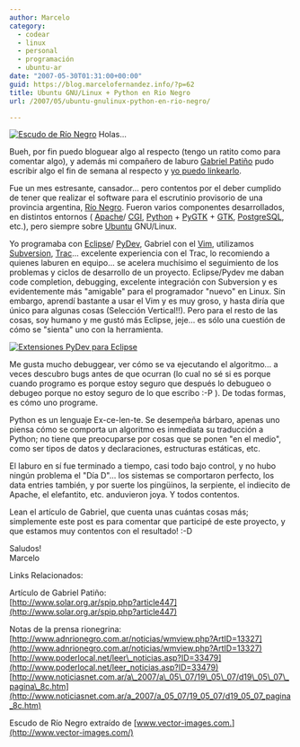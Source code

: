 ```yaml
---
author: Marcelo
category:
  - codear
  - linux
  - personal
  - programación
  - ubuntu-ar
date: "2007-05-30T01:31:00+00:00"
guid: https://blog.marcelofernandez.info/?p=62
title: Ubuntu GNU/Linux + Python en Rio Negro
url: /2007/05/ubuntu-gnulinux-python-en-rio-negro/

---
```

[![Escudo de Río Negro](http://2.bp.blogspot.com/_nDZ247g0qSM/RlzaW6BURVI/AAAAAAAAAGI/zNc6p1s28C4/s400/Escudo_COA_Rio_Negro_province_argentina.gif)](http://2.bp.blogspot.com/_nDZ247g0qSM/RlzaW6BURVI/AAAAAAAAAGI/zNc6p1s28C4/s1600-h/Escudo_COA_Rio_Negro_province_argentina.gif) Holas...

Bueh, por fin puedo bloguear algo al respecto (tengo un ratito como para comentar algo), y además mi compañero de laburo [Gabriel Patiño](https://launchpad.net/%7Egepatino) pudo escribir algo el fin de semana al respecto y [yo puedo linkearlo](http://www.solar.org.ar/spip.php?article447).

Fue un mes estresante, cansador... pero contentos por el deber cumplido de tener que realizar el software para el escrutinio provisorio de una provincia argentina, [Río Negro](http://es.wikipedia.org/wiki/Provincia_de_R%C3%ADo_Negro). Fueron varios componentes desarrollados, en distintos entornos ( [Apache](http://www.apache.org/)/ [CGI](http://es.wikipedia.org/wiki/Common_Gateway_Interface), [Python](http://www.python.org/) + [PyGTK](http://www.blogger.com/www.pygtk.org) + [GTK](http://www.gtk.org/), [PostgreSQL](http://www.postgresql.org/), etc.), pero siempre sobre [Ubuntu](http://www.ubuntu.com/) GNU/Linux.

Yo programaba con [Eclipse](http://www.eclipse.org/)/ [PyDev](http://pydev.sourceforge.net/), Gabriel con el [Vim](http://www.vim.org/), utilizamos [Subversion](http://subversion.tigris.org/), [Trac](http://trac.edgewall.org/)... excelente experiencia con el Trac, lo recomiendo a quienes laburen en equipo... se acelera muchísimo el seguimiento de los problemas y ciclos de desarrollo de un proyecto. Eclipse/Pydev me daban code completion, debugging, excelente integración con Subversion y es evidentemente más "amigable" para el programador "nuevo" en Linux. Sin embargo, aprendí bastante a usar el Vim y es muy groso, y hasta diría que único para algunas cosas (Selección Vertical!!). Pero para el resto de las cosas, soy humano y me gustó más Eclipse, jeje... es sólo una cuestión de cómo se "sienta" uno con la herramienta.  

[![Extensiones PyDev para Eclipse](http://4.bp.blogspot.com/_nDZ247g0qSM/RlzgbaBURWI/AAAAAAAAAGQ/Oda9OFpuCs0/s400/pydev_logo6.gif)](http://pydev.sf.net/)  

Me gusta mucho debuggear, ver cómo se va ejecutando el algoritmo... a veces descubro bugs antes de que ocurran (lo cual no sé si es porque cuando programo es porque estoy seguro que después lo debugueo o debugeo porque no estoy seguro de lo que escribo :-P ). De todas formas, es cómo uno programe.

Python es un lenguaje Ex-ce-len-te. Se desempeña bárbaro, apenas uno piensa cómo se comporta un algoritmo es inmediata su traducción a Python; no tiene que preocuparse por cosas que se ponen "en el medio", como ser tipos de datos y declaraciones, estructuras estáticas, etc.

El laburo en sí fue terminado a tiempo, casi todo bajo control, y no hubo ningún problema el "Día D"... los sistemas se comportaron perfecto, los data entries también, y por suerte los pingüinos, la serpiente, el indiecito de Apache, el elefantito, etc. anduvieron joya. Y todos contentos.

Lean el artículo de Gabriel, que cuenta unas cuántas cosas más; simplemente este post es para comentar que participé de este proyecto, y que estamos muy contentos con el resultado! :-D

Saludos!  
Marcelo

Links Relacionados:  

Artículo de Gabriel Patiño:  
[http://www.solar.org.ar/spip.php?article447](http://www.solar.org.ar/spip.php?article447)

Notas de la prensa rionegrina:  
[http://www.adnrionegro.com.ar/noticias/wmview.php?ArtID=13327](http://www.adnrionegro.com.ar/noticias/wmview.php?ArtID=13327)  
[http://www.poderlocal.net/leer\_noticias.asp?ID=33479](http://www.poderlocal.net/leer_noticias.asp?ID=33479)  
[http://www.noticiasnet.com.ar/a\_2007/a\_05\_07/19\_05\_07/d19\_05\_07\_pagina\_8c.htm](http://www.noticiasnet.com.ar/a_2007/a_05_07/19_05_07/d19_05_07_pagina_8c.htm)

Escudo de Río Negro extraído de [www.vector-images.com.](http://www.vector-images.com/)
